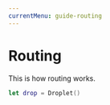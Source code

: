 ```yaml
---
currentMenu: guide-routing
---
```


# Routing

This is how routing works.

```swift
let drop = Droplet()
```